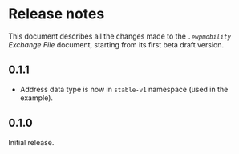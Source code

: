 Release notes
=============

This document describes all the changes made to the *`.ewpmobility` Exchange
File* document, starting from its first beta draft version.


0.1.1
-----

* Address data type is now in `stable-v1` namespace (used in the example).


0.1.0
-----

Initial release.
